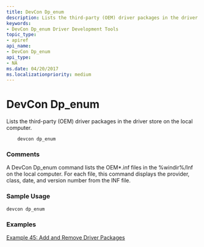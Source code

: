 ```yaml
---
title: DevCon Dp_enum
description: Lists the third-party (OEM) driver packages in the driver store on the local computer.
keywords:
- DevCon Dp_enum Driver Development Tools
topic_type:
- apiref
api_name:
- DevCon Dp_enum
api_type:
- NA
ms.date: 04/20/2017
ms.localizationpriority: medium
---
```


# DevCon Dp\_enum


Lists the third-party (OEM) driver packages in the driver store on the local computer.

```
    devcon dp_enum
```

### <span id="comments"></span><span id="COMMENTS"></span>Comments

A DevCon Dp\_enum command lists the OEM\*.inf files in the %windir%/Inf on the local computer. For each file, this command displays the provider, class, date, and version number from the INF file.

### <span id="sample_usage"></span><span id="SAMPLE_USAGE"></span>Sample Usage

```
devcon dp_enum
```

### <span id="examples"></span><span id="EXAMPLES"></span>Examples

[Example 45: Add and Remove Driver Packages](example-45--add-and-remove-driver-packages.md)









